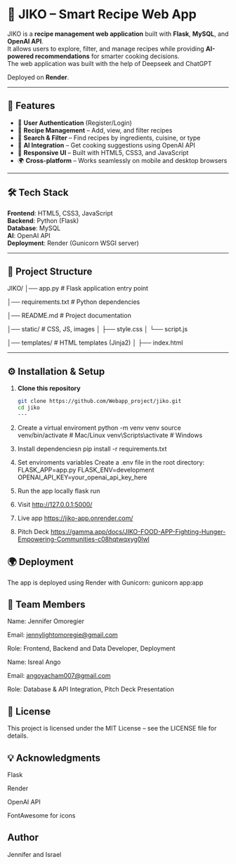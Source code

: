 # 🍳 JIKO – Smart Recipe Web App

JIKO is a **recipe management web application** built with **Flask**, **MySQL**, and **OpenAI API**.  
It allows users to explore, filter, and manage recipes while providing **AI-powered recommendations** for smarter cooking decisions.  
The web application was built with the help of Deepseek and ChatGPT 

Deployed on **Render**.

----

## 🚀 Features
- 🔐 **User Authentication** (Register/Login)
- 🥘 **Recipe Management** – Add, view, and filter recipes
- 🧾 **Search & Filter** – Find recipes by ingredients, cuisine, or type
- 🤖 **AI Integration** – Get cooking suggestions using OpenAI API
- 🎨 **Responsive UI** – Built with HTML5, CSS3, and JavaScript
- 🌍 **Cross-platform** – Works seamlessly on mobile and desktop browsers

---

## 🛠️ Tech Stack
**Frontend**: HTML5, CSS3, JavaScript  
**Backend**: Python (Flask)  
**Database**: MySQL  
**AI**: OpenAI API  
**Deployment**: Render (Gunicorn WSGI server)

---

## 📂 Project Structure
JIKO/
│── app.py # Flask application entry point

│── requirements.txt # Python dependencies

│── README.md # Project documentation

│── static/ # CSS, JS, images
│ ├── style.css
│ └── script.js

│── templates/ # HTML templates (Jinja2)
│ ├── index.html



---

## ⚙️ Installation & Setup

1. **Clone this repository**
   ```bash
   git clone https://github.com/Webapp_project/jiko.git
   cd jiko
   ---
   
2. Create a virtual enviroment 
 python -m venv venv
source venv/bin/activate   # Mac/Linux
venv\Scripts\activate      # Windows

3. Install dependenciesn
pip install -r requirements.txt

4. Set enviroments variables
 Create a .env file in the root directory:
FLASK_APP=app.py
FLASK_ENV=development
OPENAI_API_KEY=your_openai_api_key_here

5. Run the app locally
   flask run

6. Visit
   http://127.0.0.1:5000/

7. Live app
   https://jiko-app.onrender.com/

8. Pitch Deck
   https://gamma.app/docs/JIKO-FOOD-APP-Fighting-Hunger-Empowering-Communities-c08hqtwqxyg0lwl

## 🌍 Deployment

The app is deployed using Render with Gunicorn: 
gunicorn app:app

## 👥 Team Members
Name: Jennifer Omoregier 

Email: jennylightomoregie@gmail.com

Role: Frontend, Backend and Data Developer, Deployment

Name: Isreal Ango 

Email: angoyacham007@gmail.com

Role: Database & API Integration, Pitch Deck Presentation
	
## 📜 License

This project is licensed under the MIT License – see the LICENSE
 file for details.

## 💡 Acknowledgments

Flask

Render

OpenAI API

FontAwesome
 for icons

## Author 
Jennifer and Israel
